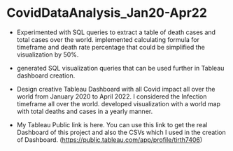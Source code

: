 # CovidDataAnalysis_Jan20-Apr22

* Experimented with SQL queries to extract a table of death cases and total cases over the world. implemented calculating formula for timeframe and death rate percentage that could be simplified the visualization by 50%.

* generated SQL visualization queries that can be used further in Tableau dashboard creation.


* Design creative Tableau Dashboard with all Covid impact all over the world from January 2020 to April 2022. I considered the Infection timeframe all over the world. developed visualization with a world map with total deaths and cases in a yearly manner.

* My Tableau Public link is here. You can use this link to get the real Dashboard of this project and also the CSVs which I used in the creation of Dashboard. (https://public.tableau.com/app/profile/tirth7406)
